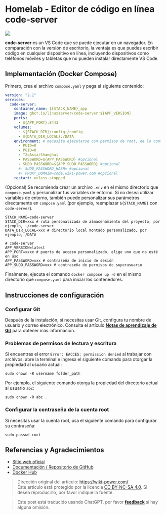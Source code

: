 # Homelab - Editor de código en línea code-server

![](https://f004.backblazeb2.com/file/wiki-media/img/202304132214418.png)

**code-server** es un VS Code que se puede ejecutar en un navegador. En comparación con la versión de escritorio, la ventaja es que puedes escribir código en cualquier dispositivo en línea, incluyendo dispositivos como teléfonos móviles y tabletas que no pueden instalar directamente VS Code.

## Implementación (Docker Compose)

Primero, crea el archivo `compose.yaml` y pega el siguiente contenido:

```yaml title="compose.yaml"
version: "2.1"
services:
  code-server:
    container_name: ${STACK_NAME}_app
    image: ghcr.io/linuxserver/code-server:${APP_VERSION}
    ports:
      - ${APP_PORT}:8443
    volumes:
      - ${STACK_DIR}/config:/config
      - ${DATA_DIR_LOCAL}:/DATA
    environment: # necesita ejecutarse con permisos de root, de lo contrario no podrá leer otros directorios de docker o el directorio raíz del host
      - PUID=0
      - PGID=0
      - TZ=Asia/Shanghai
      - PASSWORD=${APP_PASSWORD} #opcional
      - SUDO_PASSWORD=${APP_SUDO_PASSWORD} #opcional
      #- SUDO_PASSWORD_HASH= #opcional
      #- PROXY_DOMAIN=code.wiki-power.com #opcional
    restart: unless-stopped
```

(Opcional) Se recomienda crear un archivo `.env` en el mismo directorio que `compose.yaml` y personalizar tus variables de entorno. Si no desea utilizar variables de entorno, también puede personalizar sus parámetros directamente en `compose.yaml` (por ejemplo, reemplazar `${STACK_NAME}` con `code-server`).

```dotenv title=".env"
STACK_NAME=code-server
STACK_DIR=xxx # ruta personalizada de almacenamiento del proyecto, por ejemplo, ./code-server
DATA_DIR_LOCAL=xxx # directorio local montado personalizado, por ejemplo, /DATA

# code-server
APP_VERSION=latest
APP_PORT=xxxx # puerto de acceso personalizado, elige uno que no esté en uso
APP_PASSWORD=xxx # contraseña de inicio de sesión
APP_SUDO_PASSWORD=xxx # contraseña de permisos de superusuario

```

Finalmente, ejecuta el comando `docker compose up -d` en el mismo directorio que `compose.yaml` para iniciar los contenedores.

## Instrucciones de configuración

### Configurar Git

Después de la instalación, si necesitas usar Git, configura tu nombre de usuario y correo electrónico. Consulta el artículo [**Notas de aprendizaje de Git**](https://wiki-power.com/es/Git%E5%AD%A6%E4%B9%A0%E7%AC%94%E8%AE%B0#%E5%AE%89%E8%A3%85%E4%B8%8E%E9%85%8D%E7%BD%AE) para obtener más información.

### Problemas de permisos de lectura y escritura

Si encuentras el error `Error: EACCES: permission denied` al trabajar con archivos, abre la terminal e ingresa el siguiente comando para otorgar la propiedad al usuario actual:

```shell
sudo chown -R username folder_path
```

Por ejemplo, el siguiente comando otorga la propiedad del directorio actual al usuario `abc`:

```shell
sudo chown -R abc .
```

### Configurar la contraseña de la cuenta root

Si necesitas usar la cuenta root, usa el siguiente comando para configurar su contraseña:

```shell
sudo passwd root
```

## Referencias y Agradecimientos

- [Sitio web oficial](https://coder.com/docs/code-server/latest)
- [Documentación / Repositorio de GitHub](https://github.com/linuxserver/docker-code-server)
- [Docker Hub](https://hub.docker.com/r/linuxserver/code-server)

> Dirección original del artículo: <https://wiki-power.com/>  
> Este artículo está protegido por la licencia [CC BY-NC-SA 4.0](https://creativecommons.org/licenses/by/4.0/deed.zh). Si desea reproducirlo, por favor indique la fuente.

> Este post está traducido usando ChatGPT, por favor [**feedback**](https://github.com/linyuxuanlin/Wiki_MkDocs/issues/new) si hay alguna omisión.